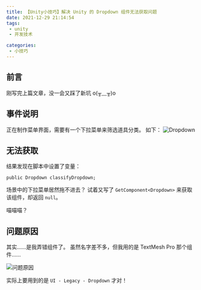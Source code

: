 ```yaml
---
title: 【Unity小技巧】解决 Unity 的 Dropdown 组件无法获取问题
date: 2021-12-29 21:14:54
tags:
 - unity
 - 开发技术

categories:
 - 小技巧
---
```

## 前言
刚写完上篇文章，没一会又踩了新坑 o(╥﹏╥)o

## 事件说明
正在制作菜单界面，需要有一个下拉菜单来筛选道具分类。
如下：
![Dropdown](https://pic.imgdb.cn/item/61cc5faf2ab3f51d9104ba60.jpg)

## 无法获取
结果发现在脚本中设置了变量：

```
public Dropdown classifyDropdown;
```

场景中的下拉菜单居然拖不进去？
试着又写了 `GetComponent<Dropdown>` 来获取该组件，却返回 `null`。

喵喵喵？

## 问题原因
其实……是我弄错组件了。
虽然名字差不多，但我用的是 TextMesh Pro 那个组件……

![问题原因](https://pic.imgdb.cn/item/61cc606f2ab3f51d91056567.jpg)

实际上要用到的是 `UI - Legacy - Dropdown` 才对！
